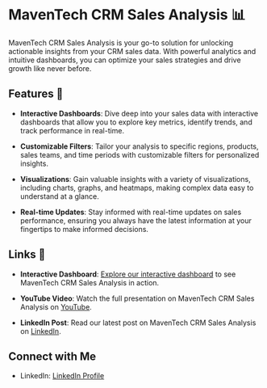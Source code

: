 # MavenTech CRM Sales Analysis 📊

MavenTech CRM Sales Analysis is your go-to solution for unlocking actionable insights from your CRM sales data. With powerful analytics and intuitive dashboards, you can optimize your sales strategies and drive growth like never before.

## Features 🚀

- **Interactive Dashboards**: Dive deep into your sales data with interactive dashboards that allow you to explore key metrics, identify trends, and track performance in real-time.

- **Customizable Filters**: Tailor your analysis to specific regions, products, sales teams, and time periods with customizable filters for personalized insights.

- **Visualizations**: Gain valuable insights with a variety of visualizations, including charts, graphs, and heatmaps, making complex data easy to understand at a glance.

- **Real-time Updates**: Stay informed with real-time updates on sales performance, ensuring you always have the latest information at your fingertips to make informed decisions.

## Links 🔗

- **Interactive Dashboard**: [Explore our interactive dashboard](https://app.powerbi.com/view?r=eyJrIjoiODFkNWU3MzYtNGQ0OS00YzQ1LWI5NGItZjE2MmZkY2EzNjgwIiwidCI6ImRmODY3OWNkLWE4MGUtNDVkOC05OWFjLWM4M2VkN2ZmOTVhMCJ9) to see MavenTech CRM Sales Analysis in action.
  
- **YouTube Video**: Watch the full presentation on MavenTech CRM Sales Analysis on [YouTube](https://www.youtube.com/watch?v=tqFpZWV4DWo).

- **LinkedIn Post**: Read our latest post on MavenTech CRM Sales Analysis on [LinkedIn](#).

## Connect with Me
- LinkedIn: [LinkedIn Profile](www.linkedin.com/in/amit-sharma-294642251)

